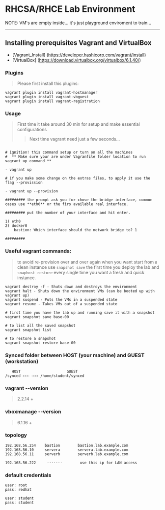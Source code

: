 
# RHCSA/RHCE Lab Environment

NOTE: VM's are empty inside... it's just playground enviroment to train...

---
## Installing prerequisites Vagrant and VirtualBox 
 - [Vagrant_Install] (https://developer.hashicorp.com/vagrant/install)
 - [VirtualBox] (https://download.virtualbox.org/virtualbox/6.1.40/)

### Plugins

>  Please first install this plugins:

```
vagrant plugin install vagrant-hostmanager
vagrant plugin install vagrant-vbguest
vagrant plugin install vagrant-registration

```

### Usage

>  First time it take around 30 min for setup and make essential configurations
>>  Next time vagrant need just a few seconds... 

```

# ignition! this command setup or turn on all the machines
#  ** Make sure your are under Vagranfile folder location to run vagrant up command ** 

- vagrant up

# if you make some change on the extras files, to apply it use the flag --provission

- vagrant up --provision

######### the prompt ask you for chose the bridge interface, common cases use **eth0** or the firs available real interface.

######### put the number of your interface and hit enter.

1) eth0
2) docker0
    bastion: Which interface should the network bridge to? 1

#########
```


### Useful vagrant commands:
> to avoid re-provision over and over again when you want start from a clean instance use `snapshot save` the first time you deploy the lab and `snaphost restore` every single time you want a fresh and quick instance.

```
vagrant destroy -f - Shuts down and destroys the environment
vagrant halt - Shuts down the environment VMs (can be booted up with vagrant up)
vagrant suspend - Puts the VMs in a suspended state
vagrant resume - Takes VMs out of a suspended state

# first time you have the lab up and running save it with a snapshot
vagrant snapshot save base-00

# to list all the saved snapshot
vagrant snapshot list

# to restore a snapshot
vagrant snapshot restore base-00
```


### Synced folder between HOST (your machine) and GUEST (workstation)

```
   HOST                     GUEST
/synced ←←← →→→ /home/student/synced
```

### vagrant --version

> 2.2.14 +

### vboxmanage --version

> 6.1.16 +

### topology

```
192.168.56.254    bastion        bastion.lab.example.com
192.168.56.10     servera        servera.lab.example.com
192.168.56.11     serverb        serverb.lab.example.com

192.168.56.222     ·······        use this ip for LAN access 
```

### default credentials

```
user: root
pass: redhat

user: student
pass: student
```
